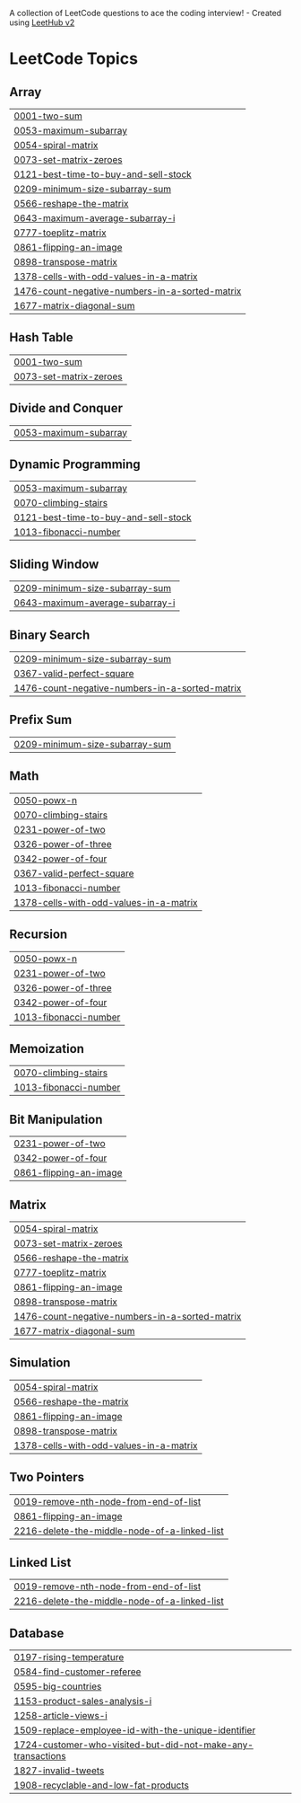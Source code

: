 A collection of LeetCode questions to ace the coding interview! - Created using [LeetHub v2](https://github.com/arunbhardwaj/LeetHub-2.0)
<!---LeetCode Topics Start-->
# LeetCode Topics
## Array
|  |
| ------- |
| [0001-two-sum](https://github.com/PritHingrajiya07/leetcode/tree/master/0001-two-sum) |
| [0053-maximum-subarray](https://github.com/PritHingrajiya07/leetcode/tree/master/0053-maximum-subarray) |
| [0054-spiral-matrix](https://github.com/PritHingrajiya07/leetcode/tree/master/0054-spiral-matrix) |
| [0073-set-matrix-zeroes](https://github.com/PritHingrajiya07/leetcode/tree/master/0073-set-matrix-zeroes) |
| [0121-best-time-to-buy-and-sell-stock](https://github.com/PritHingrajiya07/leetcode/tree/master/0121-best-time-to-buy-and-sell-stock) |
| [0209-minimum-size-subarray-sum](https://github.com/PritHingrajiya07/leetcode/tree/master/0209-minimum-size-subarray-sum) |
| [0566-reshape-the-matrix](https://github.com/PritHingrajiya07/leetcode/tree/master/0566-reshape-the-matrix) |
| [0643-maximum-average-subarray-i](https://github.com/PritHingrajiya07/leetcode/tree/master/0643-maximum-average-subarray-i) |
| [0777-toeplitz-matrix](https://github.com/PritHingrajiya07/leetcode/tree/master/0777-toeplitz-matrix) |
| [0861-flipping-an-image](https://github.com/PritHingrajiya07/leetcode/tree/master/0861-flipping-an-image) |
| [0898-transpose-matrix](https://github.com/PritHingrajiya07/leetcode/tree/master/0898-transpose-matrix) |
| [1378-cells-with-odd-values-in-a-matrix](https://github.com/PritHingrajiya07/leetcode/tree/master/1378-cells-with-odd-values-in-a-matrix) |
| [1476-count-negative-numbers-in-a-sorted-matrix](https://github.com/PritHingrajiya07/leetcode/tree/master/1476-count-negative-numbers-in-a-sorted-matrix) |
| [1677-matrix-diagonal-sum](https://github.com/PritHingrajiya07/leetcode/tree/master/1677-matrix-diagonal-sum) |
## Hash Table
|  |
| ------- |
| [0001-two-sum](https://github.com/PritHingrajiya07/leetcode/tree/master/0001-two-sum) |
| [0073-set-matrix-zeroes](https://github.com/PritHingrajiya07/leetcode/tree/master/0073-set-matrix-zeroes) |
## Divide and Conquer
|  |
| ------- |
| [0053-maximum-subarray](https://github.com/PritHingrajiya07/leetcode/tree/master/0053-maximum-subarray) |
## Dynamic Programming
|  |
| ------- |
| [0053-maximum-subarray](https://github.com/PritHingrajiya07/leetcode/tree/master/0053-maximum-subarray) |
| [0070-climbing-stairs](https://github.com/PritHingrajiya07/leetcode/tree/master/0070-climbing-stairs) |
| [0121-best-time-to-buy-and-sell-stock](https://github.com/PritHingrajiya07/leetcode/tree/master/0121-best-time-to-buy-and-sell-stock) |
| [1013-fibonacci-number](https://github.com/PritHingrajiya07/leetcode/tree/master/1013-fibonacci-number) |
## Sliding Window
|  |
| ------- |
| [0209-minimum-size-subarray-sum](https://github.com/PritHingrajiya07/leetcode/tree/master/0209-minimum-size-subarray-sum) |
| [0643-maximum-average-subarray-i](https://github.com/PritHingrajiya07/leetcode/tree/master/0643-maximum-average-subarray-i) |
## Binary Search
|  |
| ------- |
| [0209-minimum-size-subarray-sum](https://github.com/PritHingrajiya07/leetcode/tree/master/0209-minimum-size-subarray-sum) |
| [0367-valid-perfect-square](https://github.com/PritHingrajiya07/leetcode/tree/master/0367-valid-perfect-square) |
| [1476-count-negative-numbers-in-a-sorted-matrix](https://github.com/PritHingrajiya07/leetcode/tree/master/1476-count-negative-numbers-in-a-sorted-matrix) |
## Prefix Sum
|  |
| ------- |
| [0209-minimum-size-subarray-sum](https://github.com/PritHingrajiya07/leetcode/tree/master/0209-minimum-size-subarray-sum) |
## Math
|  |
| ------- |
| [0050-powx-n](https://github.com/PritHingrajiya07/leetcode/tree/master/0050-powx-n) |
| [0070-climbing-stairs](https://github.com/PritHingrajiya07/leetcode/tree/master/0070-climbing-stairs) |
| [0231-power-of-two](https://github.com/PritHingrajiya07/leetcode/tree/master/0231-power-of-two) |
| [0326-power-of-three](https://github.com/PritHingrajiya07/leetcode/tree/master/0326-power-of-three) |
| [0342-power-of-four](https://github.com/PritHingrajiya07/leetcode/tree/master/0342-power-of-four) |
| [0367-valid-perfect-square](https://github.com/PritHingrajiya07/leetcode/tree/master/0367-valid-perfect-square) |
| [1013-fibonacci-number](https://github.com/PritHingrajiya07/leetcode/tree/master/1013-fibonacci-number) |
| [1378-cells-with-odd-values-in-a-matrix](https://github.com/PritHingrajiya07/leetcode/tree/master/1378-cells-with-odd-values-in-a-matrix) |
## Recursion
|  |
| ------- |
| [0050-powx-n](https://github.com/PritHingrajiya07/leetcode/tree/master/0050-powx-n) |
| [0231-power-of-two](https://github.com/PritHingrajiya07/leetcode/tree/master/0231-power-of-two) |
| [0326-power-of-three](https://github.com/PritHingrajiya07/leetcode/tree/master/0326-power-of-three) |
| [0342-power-of-four](https://github.com/PritHingrajiya07/leetcode/tree/master/0342-power-of-four) |
| [1013-fibonacci-number](https://github.com/PritHingrajiya07/leetcode/tree/master/1013-fibonacci-number) |
## Memoization
|  |
| ------- |
| [0070-climbing-stairs](https://github.com/PritHingrajiya07/leetcode/tree/master/0070-climbing-stairs) |
| [1013-fibonacci-number](https://github.com/PritHingrajiya07/leetcode/tree/master/1013-fibonacci-number) |
## Bit Manipulation
|  |
| ------- |
| [0231-power-of-two](https://github.com/PritHingrajiya07/leetcode/tree/master/0231-power-of-two) |
| [0342-power-of-four](https://github.com/PritHingrajiya07/leetcode/tree/master/0342-power-of-four) |
| [0861-flipping-an-image](https://github.com/PritHingrajiya07/leetcode/tree/master/0861-flipping-an-image) |
## Matrix
|  |
| ------- |
| [0054-spiral-matrix](https://github.com/PritHingrajiya07/leetcode/tree/master/0054-spiral-matrix) |
| [0073-set-matrix-zeroes](https://github.com/PritHingrajiya07/leetcode/tree/master/0073-set-matrix-zeroes) |
| [0566-reshape-the-matrix](https://github.com/PritHingrajiya07/leetcode/tree/master/0566-reshape-the-matrix) |
| [0777-toeplitz-matrix](https://github.com/PritHingrajiya07/leetcode/tree/master/0777-toeplitz-matrix) |
| [0861-flipping-an-image](https://github.com/PritHingrajiya07/leetcode/tree/master/0861-flipping-an-image) |
| [0898-transpose-matrix](https://github.com/PritHingrajiya07/leetcode/tree/master/0898-transpose-matrix) |
| [1476-count-negative-numbers-in-a-sorted-matrix](https://github.com/PritHingrajiya07/leetcode/tree/master/1476-count-negative-numbers-in-a-sorted-matrix) |
| [1677-matrix-diagonal-sum](https://github.com/PritHingrajiya07/leetcode/tree/master/1677-matrix-diagonal-sum) |
## Simulation
|  |
| ------- |
| [0054-spiral-matrix](https://github.com/PritHingrajiya07/leetcode/tree/master/0054-spiral-matrix) |
| [0566-reshape-the-matrix](https://github.com/PritHingrajiya07/leetcode/tree/master/0566-reshape-the-matrix) |
| [0861-flipping-an-image](https://github.com/PritHingrajiya07/leetcode/tree/master/0861-flipping-an-image) |
| [0898-transpose-matrix](https://github.com/PritHingrajiya07/leetcode/tree/master/0898-transpose-matrix) |
| [1378-cells-with-odd-values-in-a-matrix](https://github.com/PritHingrajiya07/leetcode/tree/master/1378-cells-with-odd-values-in-a-matrix) |
## Two Pointers
|  |
| ------- |
| [0019-remove-nth-node-from-end-of-list](https://github.com/PritHingrajiya07/leetcode/tree/master/0019-remove-nth-node-from-end-of-list) |
| [0861-flipping-an-image](https://github.com/PritHingrajiya07/leetcode/tree/master/0861-flipping-an-image) |
| [2216-delete-the-middle-node-of-a-linked-list](https://github.com/PritHingrajiya07/leetcode/tree/master/2216-delete-the-middle-node-of-a-linked-list) |
## Linked List
|  |
| ------- |
| [0019-remove-nth-node-from-end-of-list](https://github.com/PritHingrajiya07/leetcode/tree/master/0019-remove-nth-node-from-end-of-list) |
| [2216-delete-the-middle-node-of-a-linked-list](https://github.com/PritHingrajiya07/leetcode/tree/master/2216-delete-the-middle-node-of-a-linked-list) |
## Database
|  |
| ------- |
| [0197-rising-temperature](https://github.com/PritHingrajiya07/leetcode/tree/master/0197-rising-temperature) |
| [0584-find-customer-referee](https://github.com/PritHingrajiya07/leetcode/tree/master/0584-find-customer-referee) |
| [0595-big-countries](https://github.com/PritHingrajiya07/leetcode/tree/master/0595-big-countries) |
| [1153-product-sales-analysis-i](https://github.com/PritHingrajiya07/leetcode/tree/master/1153-product-sales-analysis-i) |
| [1258-article-views-i](https://github.com/PritHingrajiya07/leetcode/tree/master/1258-article-views-i) |
| [1509-replace-employee-id-with-the-unique-identifier](https://github.com/PritHingrajiya07/leetcode/tree/master/1509-replace-employee-id-with-the-unique-identifier) |
| [1724-customer-who-visited-but-did-not-make-any-transactions](https://github.com/PritHingrajiya07/leetcode/tree/master/1724-customer-who-visited-but-did-not-make-any-transactions) |
| [1827-invalid-tweets](https://github.com/PritHingrajiya07/leetcode/tree/master/1827-invalid-tweets) |
| [1908-recyclable-and-low-fat-products](https://github.com/PritHingrajiya07/leetcode/tree/master/1908-recyclable-and-low-fat-products) |
<!---LeetCode Topics End-->